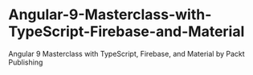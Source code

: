 # Angular-9-Masterclass-with-TypeScript-Firebase-and-Material
Angular 9 Masterclass with TypeScript, Firebase, and Material by Packt Publishing
